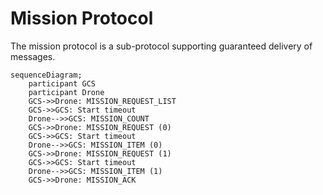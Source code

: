 # Mission Protocol

The mission protocol is a sub-protocol supporting guaranteed delivery of messages.



```mermaid
sequenceDiagram;
    participant GCS
    participant Drone
    GCS->>Drone: MISSION_REQUEST_LIST
    GCS->>GCS: Start timeout
    Drone-->>GCS: MISSION_COUNT
    GCS->>Drone: MISSION_REQUEST (0)
    GCS->>GCS: Start timeout
    Drone-->>GCS: MISSION_ITEM (0)
    GCS->>Drone: MISSION_REQUEST (1)
    GCS->>GCS: Start timeout
    Drone-->>GCS: MISSION_ITEM (1)
    GCS->>Drone: MISSION_ACK
```



